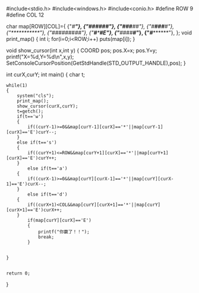 
#include<stdio.h>
#include<windows.h>
#include<conio.h>
#define ROW 9
#define COL 12


char map[ROW][COL]={
{"*#*********"},
{"***###*###*"},
{"###**#****#"},
{"*#**###**#*"},
{"***********"},
{"#####*##*##"},
{"**#*****#*E"},
{"***#*###**#"},
{"*#*********"},
};
void print_map()
{
	int i;
	for(i=0;i<ROW;i++)
		puts(map[i]);
}

void show_cursor(int x,int y)
{
	COORD pos;
	pos.X=x;
	pos.Y=y;
	printf("X=%d,Y=%d\n",x,y);
	SetConsoleCursorPosition(GetStdHandle(STD_OUTPUT_HANDLE),pos);
}


int curX,curY;
int main()
{
    char t;

	while(1)
	{	
		system("cls");
		print_map();
		show_cursor(curX,curY);
		t=getch();
		if(t=='w')
		{
			if((curY-1)>=0&&map[curY-1][curX]=='*'||map[curY-1][curX]=='E')curY--;
		}
		else if(t=='s')
		{
			if((curY+1)<=ROW&&map[curY+1][curX]=='*'||map[curY+1][curX]=='E')curY++;
		}
			else if(t=='a')
		{
			if((curX-1)>=0&&map[curY][curX-1]=='*'||map[curY][curX-1]=='E')curX--;
		}
			else if(t=='d')
		{
			if((curX+1)<COL&&map[curY][curX+1]=='*'||map[curY][curX+1]=='E')curX++;
		}
			if(map[curY][curX]=='E')
			{
				printf("你赢了！！");
				break;
			}


	}


	return 0;
}
